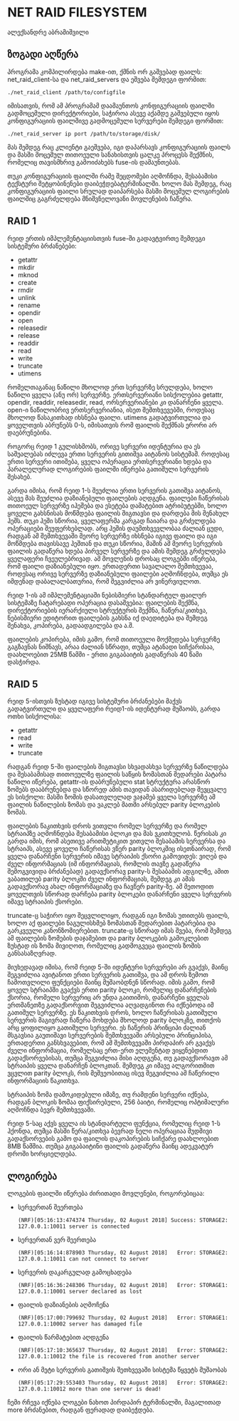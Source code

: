 # NET RAID FILESYSTEM
ალექსანდრე აბრამიშვილი

## ზოგადი აღწერა

პროგრამა კომპილირდება make-ით, ქმნის ორ გაშვებად ფაილს: net_raid_client-სა და net_raid_servers და ეშვება შემდეგი ფორმით:

`./net_raid_client /path/to/configfile`

იმისათვის, რომ ამ პროგრამამ დაამაუნთოს კონფიგურაციის ფაილში გადმოცემული დირექტორიები, საჭიროა ასევე აქამდე გაშვებული იყოს კონფიგურაციის ფაილშივე გადმოცემული სერვერები შემდეგი ფორმით:

`./net_raid_server ip port /path/to/storage/disk/`

მას შემდეგ რაც კლიენტი გაეშვება, იგი დაპარსავს კონფიგურაციის ფაილს და მასში მოცემულ თითოეული სანახისთვის ცალკე პროცესს შექმნის, რომელიც თავისმხრივ გამოიძახებს fuse-ის დამაუნთებას.

თუკი კონფიგურაციის ფაილში რამე შეცდომები აღმოჩნდა, შესაბამისი ტექსტური შეტყობინენები დაიბეჭდებატერმინალში. ხოლო მას შემდეგ, რაც კონფიგურაციის ფაილი სრულად დაიპარსება მასში მოცემულ ლოგირების ფაილშიც გაგრძელდება მნიშვნელოვანი მოვლენების ჩაწერა.

## RAID 1

რეიდ ერთის იმპლემენტაციისთვის fuse-ში გადავტვირთე შემდეგი სისტემური ბრძანებები:

* getattr
* mkdir
* mknod
* create
* rmdir
* unlink
* rename
* opendir
* open
* releasedir
* release
* readdir
* read
* write
* truncate
* utimens

რომელთაგანაც ნაწილი მხოლოდ ერთ სერვერზე სრულდება, ხოლო ნაწილი ყველა (ანუ ორ) სერვერზე. ერთსერვერიანი სისქოლებია getattr, opendir, readdir, releasedir, read, ორსერვერიანები კი დანარჩენი ყველა. open-ი ნაწილობრივ ერთსერვერიანია, ისეთ შემთხვევებში, როდესაც მხოლოდ წასაკითხად იხსნება ფაილი. utimens გადატვირთულია და ყოველთვის აბრუნებს 0-ს, იმისათვის რომ ფაილის შექმნას ერორი არ დაებრუნებინა.

როგორც რეიდ 1 გულისხმობს, ორივე სერვერი იდენტურია და ეს საშუალებას იძლევა ერთი სერვერის გითიშვა აიტანოს სისტემამ.
როდესაც ერთი სერვერი ითიშება, ყველა ოპერაცია ერთსერვერიანი ხდება და პარალელურად ლოგირების ფაილში იწერება გათიშული სერვერის შესახებ.

გარდა იმისა, რომ რეიდ 1-ს შეუძლია ერთი სერვერის გათიშვა აიტანოს, ასევე მას შეუძლია დაზიანებული ფაილების აღდგენა. ფაილები ჩაწერისას თითოეულ სერვერზე იჰეშება და ესეტება დამატებით ატრიბუტებში, ხოლო ყოველი გახსნისას მოწმდება ფაილის შიგთავსი და დარდება მის შენახულ ჰეშს. თუკი ჰეში სწორია, ყველაფერმა კარგად ჩაიარა და გრძელდება ოპერაციები შეუფერხებლად. არც ჰეშის დაუმთხვევლობაა ძალიან ცუდი, რადგან ამ შემთხვევაში მეორე სერვერზე იხსნება იგივე ფაილი და იგი მოწმდება თავისსავე ჰეშთან და თუკი სწორია, მაშინ ამ მეორე სერვერის ფაილის გადაწერა ხდება პირველ სერვერზე და ამის შემდეგ გრძელდება ყველაფერი ჩვეულებრივად. ამ მოვლენის დროსაც ლოგებში იწერება, რომ ფაილი დაზიანებული იყო. ერთადერთი სავალალო შემთხვევაა, როდესაც ორივე სერვერზე დაზიანებული ფაილები აღმოჩნდება, თუმცა ეს იმდენად დაბალალბათურია, რომ შეგვიძლია არ ვინერვიულოთ.

რეიდ 1-ის ამ იმპლემენტაციაში ნებისმიერი სტანდარტულ ფაილურ სისტემაზე ჩატარებადი ოპერაცია დასაშვებია: ფაილების შექმნა, დირექტორიების იერარქიული სტრუქტურის შექმნა, ჩაწერა/კითხვა, ნებისმიერი ედიტორით ფაილების გახსნა იქ დაედიტება და შემდეგ შენახვა, კოპირება, გადაადგილება და ა.შ.

ფაილების კოპირება, იმის გამო, რომ თითოეული მოქმედება სერვერზე გაგზავნას ნიშნავს, არაა ძალიან სწრაფი, თუმცა ატანადი სიჩქარისაა, დაახლოებით 25MB წამში - ერთი გიგაბაიტის გადაწერას 40 წამი დასჭირდა.

## RAID 5

რეიდ 5-ისთვის ზუსტად იგივე სისტემური ბრძანებები მაქვს გადატვირთული და ყველაფერი რეიდ1-ის იდენტურად მუშაობს, გარდა ოთხი სისქოლისა:

* getattr
* read
* write
* truncate

რადგან რეიდ 5-ში ფაილების შიგთავსი სხვადასხვა სერვერზე ნაწილდება და შესაბამისად თითოეულზე ფაილის საწყის ზომასთან შედარები პატარა ნაწილი იწერება, getattr-ის დაბრუნებული stat სტრუქტურა არასწორ ზომებს დააბრუნებდა და სწორედ ამის თავიდან ასარიდებლად შევცვალე ეს სისქოლი: მასში ზომის დასათვლელად ვაჯამებ ყველა სერვერზე ამ ფაილის ნაწილების ზომას და ვაკლებ მათში არსებულ parity ბლოკების ზომას.

ფაილების წაკითხვის დროს ვითვლი რომელ სერვერზე და რომელ სტრაიპზე აღმოჩნდება შესაბამისი ბლოკი და მას ვკითხულობ. წერისას კი გარდა იმის, რომ ასეთივე არითმეტიკით ვითვლი შესაბამის სერვერსა და სტრაიპს, ასევე ყოველი ჩაწერისას ვწერ parity ბლოკშიც ისეთნაირად, რომ ყველა დანარჩენი სერვერის იმავე სტრაიპის ქსორი გამოვიდეს: ვიღებ და ძველ ინფორმაციას (იმ ინფორმაციას, რომლის თავზე გადაწერა შემოგვივიდა ბრძანებად) გადავქსორავ parity-ს შესაბამის ადგილზე, ამით ვაბათილებ parity ბლოკში ძველ ინფორმაციას, შემდეგ კი ამას გადავქსორავ ახალ ინფორმაციაზე და ჩავწერ parity-ზე. ამ მეთოდით ყოველთვის სწორად დარჩება parity ბლოკები დანარჩენი ყველა სერვერის იმავე სტრაიპის ქსორები.

truncate-ც საჭირო იყო შეცვლილიყო, რადგან იგი ზომას უთითებს ფაილს, ხოლო აქ ფაილები ნაგულისხმებ ზომასთან შედარებით პატარებია და გარკვეული კანონზომიერებით. truncate-ც სწორად იმას შვება, რომ შემდეგ ამ ფაილების ზომების დაჯამებით და parity ბლოკების გამოკლებით ზუსტად ის ზომა მივიღოთ, რომელიც გადმოგვეცა ფაილის ზომის განსასაზღვრად.

მიუხედავად იმისა, რომ რეიდ 5-ში იდენტური სერვერები არ გვაქვს, მაინც შეგვიძლია ავიტანოთ ერთი სერვერის გათიშვა, და ამ დროს ზემოთ ჩამოთვლილი ფუნქციები მაინც მუშაობდნენ სწორად. იმის გამო, რომ ყოველ სტრაიპში გვაქვს ერთი parity ბლოკი, რომელიც დანარჩენების ქსორია, რომელი სერვერიც არ უნდა გაითიშოს, დანარჩენი ყველას ერთმანეთზე გადაქსორვით შეგვიძლია აღვადგინოთ რა იქნებოდა იმ გათიშულ სერვერზე. ეს წაკითხვის დროს, ხოლო ჩაწერისას გათიშული სერვერის მაგივრად ჩაწერა მოხდება მხოლოდ parity ბლოკზე, თითქოს არც ყოფილიყო გათიშული სერვერი. ეს ჩაწერის პრინციპი ძალიან მსგავსია გაუთიშავი სერვერების შემთხვევაში არსებული პრინციპისა, ერთადერთი განსხვავებით, რომ ამ შემთხვევაში პირდაპირ არ გვაქვს ძველი ინფორმაცია, რომელსაც ერთ-ერთ ელემენტად ვიყენებდით გადაქსორვებისას, თუმცა შეგვიძლია მისი აღდგენა, თუ გადავქსორავთ ამ სტრაიპის ყველა დანარჩენ ბლოკთან. შემდეგ კი იმავე ალგორითმით ვცვლით parity ბლოკს, რის მეშვეობითაც ისევ შეგვიძლია ამ ჩაწერილი ინფორმაციის წაკითხვა.

სტრაიპის ზომა დამოკიდებული იმაზე, თუ რამდენი სერვერი იქნება, რადგან ბლოკის ზომაა ფიქსირებული, 256 ბაიტი, რომელიც ოპტიმალური აღმოჩნდა ბევრ შემთხვევაში.

რეიდ 5-საც აქვს ყველა ის სტანდარტული ფუნქცია, რომელიც რეიდ 1-ს ჰქონდა, თუმცა მასში წერა/კითხვა ბევრად ნელი ოპერაციაა მუდმივი გადაქსორვების გამო და ფაილის დაკოპირების სიჩქარე დაახლოებით 8MB წამშია. თუმცა გიგაბაიტინი ფაილის გადაწერა მაინც ადეკვატურ დროში ხორციელდება.

## ლოგირება

ლოგების ფაილში იწერება ძირითადი მოვლენები, როგორებიცაა:

* სერვერთან შეერთება

    `(NRF)[05:16:13:474374 Thursday, 02 August 2018] Success: STORAGE2: 127.0.0.1:10011 server is connected`

* სერვერთან ვერ შეერთება

    `(NRF)[05:16:14:878903 Thursday, 02 August 2018]   Error: STORAGE2: 127.0.0.1:10011 can not connect to server`

* სერვერის დაკარგულად გამოცხადება

    `(NRF)[05:16:36:248306 Thursday, 02 August 2018]   Error: STORAGE1: 127.0.0.1:10001 server declared as lost`

* ფაილის დაზიანების აღმოჩენა

    `(NRF)[05:17:00:799692 Thursday, 02 August 2018]   Error: STORAGE1: 127.0.0.1:10002 server has damaged file`

* ფაილის წარმატებით აღდგენა

    `(NRF)[05:17:10:365637 Thursday, 02 August 2018]   Error: STORAGE2: 127.0.0.1:10012 the file is recovered from another server`

* ორი ან მეტი სერვერის გათიშვის შეთხვევაში სისტემა წყვეტს მუშაობას

    `(NRF)[05:17:29:553403 Thursday, 02 August 2018]   Error: STORAGE2: 127.0.0.1:10012 more than one server is dead!`

ჩემი რჩევა იქნება ლოგები ნახოთ პირდაპირ ტერმინალში, მაგალითად more ბრძანებით, რადგან ფერადად დაიბეჭდება.
